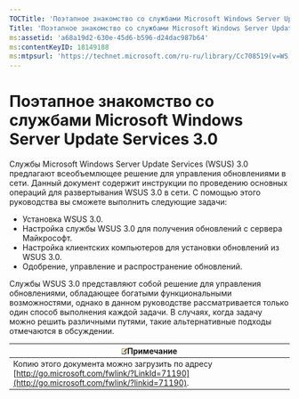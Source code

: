 ```yaml
---
TOCTitle: 'Поэтапное знакомство со службами Microsoft Windows Server Update Services 3.0'
Title: 'Поэтапное знакомство со службами Microsoft Windows Server Update Services 3.0'
ms:assetid: 'a68a19d2-630e-45d6-b596-d24dac987b64'
ms:contentKeyID: 18149188
ms:mtpsurl: 'https://technet.microsoft.com/ru-ru/library/Cc708519(v=WS.10)'
---
```


Поэтапное знакомство со службами Microsoft Windows Server Update Services 3.0
=============================================================================

Службы Microsoft Windows Server Update Services (WSUS) 3.0 предлагают всеобъемлющее решение для управления обновлениями в сети. Данный документ содержит инструкции по проведению основных операций для развертывания WSUS 3.0 в сети. С помощью этого руководства вы сможете выполнить следующие задачи:

-   Установка WSUS 3.0.
-   Настройка службы WSUS 3.0 для получения обновлений с сервера Майкрософт.
-   Настройка клиентских компьютеров для установки обновлений из WSUS 3.0.
-   Одобрение, управление и распространение обновлений.

Службы WSUS 3.0 представляют собой решение для управления обновлениями, обладающее богатыми функциональными возможностями, однако в данном руководстве рассматривается только один способ выполнения каждой задачи. В случаях, когда задачу можно решить различными путями, такие альтернативные подходы отмечаются в обсуждении.

| ![](images/Cc708519.note(WS.10).gif)Примечание                                                                   |
|-----------------------------------------------------------------------------------------------------------------------------------------------|
| Копию этого документа можно загрузить по адресу [http://go.microsoft.com/fwlink/?LinkId=71190](http://go.microsoft.com/fwlink/?linkid=71190). |
